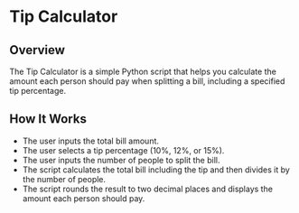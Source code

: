 # Tip Calculator

## Overview

The Tip Calculator is a simple Python script that helps you calculate the amount each person should pay when splitting a bill, including a specified tip percentage. 

## How It Works

- The user inputs the total bill amount.
- The user selects a tip percentage (10%, 12%, or 15%).
- The user inputs the number of people to split the bill.
- The script calculates the total bill including the tip and then divides it by the number of people.
- The script rounds the result to two decimal places and displays the amount each person should pay.
